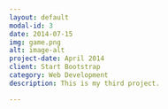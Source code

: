 ```yaml
---
layout: default
modal-id: 3
date: 2014-07-15
img: game.png
alt: image-alt
project-date: April 2014
client: Start Bootstrap
category: Web Development
description: This is my third project.

---
```

